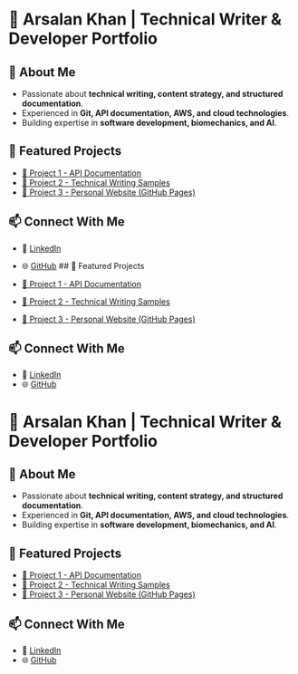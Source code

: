 
# 🚀 Arsalan Khan | Technical Writer & Developer Portfolio  

## 📌 About Me  
- Passionate about **technical writing, content strategy, and structured documentation**.  
- Experienced in **Git, API documentation, AWS, and cloud technologies**.  
- Building expertise in **software development, biomechanics, and AI**.  

## 📂 Featured Projects  
- [🔗 Project 1 - API Documentation](projects/Project1/README.md)  
- [🔗 Project 2 - Technical Writing Samples](projects/Project2/README.md)  
- [🔗 Project 3 - Personal Website (GitHub Pages)](projects/Project3/README.md)  

## 📫 Connect With Me  
- 💼 [LinkedIn](https://www.linkedin.com/in/YOUR-PROFILE-HERE)  
- 🌐 [GitHub](https://github.com/arifkhanarsalan)  ## 📂 Featured Projects

- [🔗 Project 1 - API Documentation](projects/Project1/README.md)
- [🔗 Project 2 - Technical Writing Samples](projects/Project2/README.md)
- [🔗 Project 3 - Personal Website (GitHub Pages)](projects/Project3/README.md)

## 📫 Connect With Me

- 💼 [LinkedIn](https://www.linkedin.com/in/YOUR-PROFILE-HERE)
- 🌐 [GitHub](https://github.com/arifkhanarsalan)

# 🚀 Arsalan Khan | Technical Writer & Developer Portfolio  

## 📌 About Me  
- Passionate about **technical writing, content strategy, and structured documentation**.  
- Experienced in **Git, API documentation, AWS, and cloud technologies**.  
- Building expertise in **software development, biomechanics, and AI**.  

## 📂 Featured Projects  
- [🔗 Project 1 - API Documentation](projects/Project1/README.md)  
- [🔗 Project 2 - Technical Writing Samples](projects/Project2/README.md)  
- [🔗 Project 3 - Personal Website (GitHub Pages)](projects/Project3/README.md)  

## 📫 Connect With Me  
- 💼 [LinkedIn](https://www.linkedin.com/in/YOUR-PROFILE-HERE)  
- 🌐 [GitHub](https://github.com/arifkhanarsalan)  
